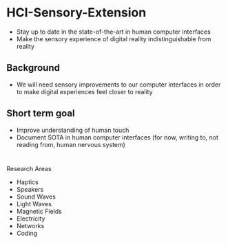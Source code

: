 # HCI-Sensory-Extension
* Stay up to date in the state-of-the-art in human computer interfaces
* Make the sensory experience of digital reality indistinguishable from reality

## Background
* We will need sensory improvements to our computer interfaces in order to make digital experiences feel closer to reality

## Short term goal
* Improve understanding of human touch
* Document SOTA in human computer interfaces (for now, writing to, not reading from, human nervous system)

# 

Research Areas
* Haptics
* Speakers
* Sound Waves
* Light Waves
* Magnetic Fields
* Electricity
* Networks
* Coding
